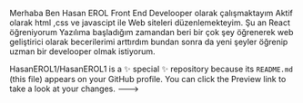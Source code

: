 Merhaba
Ben Hasan EROL
Front End Develooper olarak çalışmaktayım
Aktif olarak html ,css ve javascipt ile Web siteleri düzenlemekteyim.
 Şu an React öğreniyorum 
 Yazılıma başladığım zamandan beri bir çok şey öğrenerek web geliştirici olarak becerilerimi arttırdım bundan sonra da yeni şeyler öğrenip uzman bir develooper olmak istiyorum.



  
HasanEROL1/HasanEROL1 is a ✨ special ✨ repository because its `README.md` (this file) appears on your GitHub profile.
You can click the Preview link to take a look at your changes.
--->
